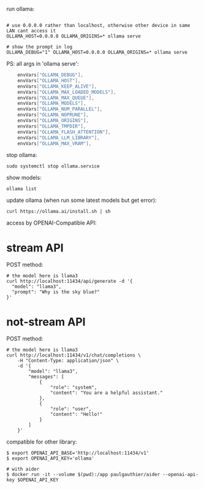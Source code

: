 run ollama:

```shell

# use 0.0.0.0 rather than localhost, otherwise other device in same LAN cant access it
OLLAMA_HOST=0.0.0.0 OLLAMA_ORIGINS=* ollama serve

# show the prompt in log
OLLAMA_DEBUG="1" OLLAMA_HOST=0.0.0.0 OLLAMA_ORIGINS=* ollama serve
```


PS: all args in 'ollama serve':
```go
    envVars["OLLAMA_DEBUG"],
    envVars["OLLAMA_HOST"],
    envVars["OLLAMA_KEEP_ALIVE"],
    envVars["OLLAMA_MAX_LOADED_MODELS"],
    envVars["OLLAMA_MAX_QUEUE"],
    envVars["OLLAMA_MODELS"],
    envVars["OLLAMA_NUM_PARALLEL"],
    envVars["OLLAMA_NOPRUNE"],
    envVars["OLLAMA_ORIGINS"],
    envVars["OLLAMA_TMPDIR"],
    envVars["OLLAMA_FLASH_ATTENTION"],
    envVars["OLLAMA_LLM_LIBRARY"],
    envVars["OLLAMA_MAX_VRAM"],

```




stop ollama:

```shell
sudo systemctl stop ollama.service

```

show models:

```shell
ollama list
```

update ollama (when run some latest models but get error):

```shell
curl https://ollama.ai/install.sh | sh
```

access by OPENAI-Compatible API:

# stream API

POST method:

```shell
# the model here is llama3
curl http://localhost:11434/api/generate -d '{
  "model": "llama3",
  "prompt": "Why is the sky blue?"
}'
```

# not-stream API

POST method:

```shell
# the model here is llama3
curl http://localhost:11434/v1/chat/completions \
    -H "Content-Type: application/json" \
    -d '{
        "model": "llama3",
        "messages": [
            {
                "role": "system",
                "content": "You are a helpful assistant."
            },
            {
                "role": "user",
                "content": "Hello!"
            }
        ]
    }'
```

compatible for other library:

```shell
$ export OPENAI_API_BASE='http://localhost:11434/v1'
$ export OPENAI_API_KEY='ollama'

# with aider
$ docker run -it --volume $(pwd):/app paulgauthier/aider --openai-api-key $OPENAI_API_KEY
```
